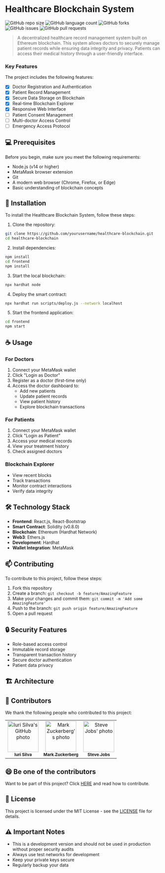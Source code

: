 # Healthcare Blockchain System

![GitHub repo size](https://img.shields.io/github/repo-size/yourusername/healthcare-blockchain?style=for-the-badge)
![GitHub language count](https://img.shields.io/github/languages/count/yourusername/healthcare-blockchain?style=for-the-badge)
![GitHub forks](https://img.shields.io/github/forks/yourusername/healthcare-blockchain?style=for-the-badge)
![GitHub issues](https://img.shields.io/github/issues/yourusername/healthcare-blockchain?style=for-the-badge)
![GitHub pull requests](https://img.shields.io/github/issues-pr/yourusername/healthcare-blockchain?style=for-the-badge)

> A decentralized healthcare record management system built on Ethereum blockchain. This system allows doctors to securely manage patient records while ensuring data integrity and privacy. Patients can access their medical history through a user-friendly interface.

### Key Features

The project includes the following features:

- [x] Doctor Registration and Authentication
- [x] Patient Record Management
- [x] Secure Data Storage on Blockchain
- [x] Real-time Blockchain Explorer
- [x] Responsive Web Interface
- [ ] Patient Consent Management
- [ ] Multi-doctor Access Control
- [ ] Emergency Access Protocol

## 💻 Prerequisites

Before you begin, make sure you meet the following requirements:

- Node.js (v14 or higher)
- MetaMask browser extension
- Git
- A modern web browser (Chrome, Firefox, or Edge)
- Basic understanding of blockchain concepts

## 🚀 Installation

To install the Healthcare Blockchain System, follow these steps:

1. Clone the repository:
```bash
git clone https://github.com/yourusername/healthcare-blockchain.git
cd healthcare-blockchain
```

2. Install dependencies:
```bash
npm install
cd frontend
npm install
```

3. Start the local blockchain:
```bash
npx hardhat node
```

4. Deploy the smart contract:
```bash
npx hardhat run scripts/deploy.js --network localhost
```

5. Start the frontend application:
```bash
cd frontend
npm start
```

## ☕ Usage

### For Doctors
1. Connect your MetaMask wallet
2. Click "Login as Doctor"
3. Register as a doctor (first-time only)
4. Access the doctor dashboard to:
   - Add new patients
   - Update patient records
   - View patient history
   - Explore blockchain transactions

### For Patients
1. Connect your MetaMask wallet
2. Click "Login as Patient"
3. Access your medical records
4. View your treatment history
5. Check assigned doctors

### Blockchain Explorer
- View recent blocks
- Track transactions
- Monitor contract interactions
- Verify data integrity

## 🛠️ Technology Stack

- **Frontend**: React.js, React-Bootstrap
- **Smart Contract**: Solidity (v0.8.0)
- **Blockchain**: Ethereum (Hardhat Network)
- **Web3**: Ethers.js
- **Development**: Hardhat
- **Wallet Integration**: MetaMask

## 📫 Contributing

To contribute to this project, follow these steps:

1. Fork this repository
2. Create a branch: `git checkout -b feature/AmazingFeature`
3. Make your changes and commit them: `git commit -m 'Add some AmazingFeature'`
4. Push to the branch: `git push origin feature/AmazingFeature`
5. Open a pull request

## 🔒 Security Features

- Role-based access control
- Immutable record storage
- Transparent transaction history
- Secure doctor authentication
- Patient data privacy

## 🏗️ Architecture

## 🤝 Contributors

We thank the following people who contributed to this project:

<table>
  <tr>
    <td align="center">
      <a href="#" title="define the link title">
        <img src="https://avatars3.githubusercontent.com/u/31936044" width="100px;" alt="Iuri Silva's GitHub photo"/><br>
        <sub>
          <b>Iuri Silva</b>
        </sub>
      </a>
    </td>
    <td align="center">
      <a href="#" title="define the link title">
        <img src="https://s2.glbimg.com/FUcw2usZfSTL6yCCGj3L3v3SpJ8=/smart/e.glbimg.com/og/ed/f/original/2019/04/25/zuckerberg_podcast.jpg" width="100px;" alt="Mark Zuckerberg's photo"/><br>
        <sub>
          <b>Mark Zuckerberg</b>
        </sub>
      </a>
    </td>
    <td align="center">
      <a href="#" title="define the link title">
        <img src="https://miro.medium.com/max/360/0*1SkS3mSorArvY9kS.jpg" width="100px;" alt="Steve Jobs' photo"/><br>
        <sub>
          <b>Steve Jobs</b>
        </sub>
      </a>
    </td>
  </tr>
</table>

## 😄 Be one of the contributors

Want to be part of this project? Click [HERE](CONTRIBUTING.md) and read how to contribute.

## 📝 License

This project is licensed under the MIT License - see the [LICENSE](LICENSE.md) file for details.

## ⚠️ Important Notes

- This is a development version and should not be used in production without proper security audits
- Always use test networks for development
- Keep your private keys secure
- Regularly backup your data
